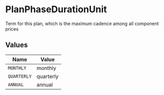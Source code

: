 # PlanPhaseDurationUnit

Term for this plan, which is the maximum cadence among all component prices


## Values

| Name        | Value       |
| ----------- | ----------- |
| `MONTHLY`   | monthly     |
| `QUARTERLY` | quarterly   |
| `ANNUAL`    | annual      |